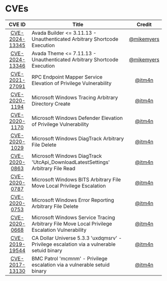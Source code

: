 # CVEs

| CVE ID | Title | Credit |
| :---: | --- | :---: |
| [CVE-2024-13345](https://nvd.nist.gov/vuln/detail/CVE-2024-13345) | Avada Builder <= 3.11.13 - Unauthenticated Arbitrary Shortcode Execution | [@mikemyers](https://www.wordfence.com/threat-intel/vulnerabilities/researchers/michael-mazzolini) |
| [CVE-2024-13346](https://nvd.nist.gov/vuln/detail/CVE-2024-13346) | Avada Theme <= 7.11.13 - Unauthenticated Arbitrary Shortcode Execution | [@mikemyers](https://www.wordfence.com/threat-intel/vulnerabilities/researchers/michael-mazzolini) |
| [CVE-2021-27091](https://msrc.microsoft.com/update-guide/en-US/vulnerability/CVE-2021-27091) | RPC Endpoint Mapper Service Elevation of Privilege Vulnerability | [@itm4n](https://infosec.exchange/@itm4n) |
| [CVE-2020-1194](https://portal.msrc.microsoft.com/en-US/security-guidance/advisory/CVE-2020-1194) | Microsoft Windows Tracing Arbitrary Directory Create | [@itm4n](https://infosec.exchange/@itm4n) |
| [CVE-2020-1170](https://portal.msrc.microsoft.com/en-US/security-guidance/advisory/CVE-2020-1170) | Microsoft Windows Defender Elevation of Privilege Vulnerability | [@itm4n](https://infosec.exchange/@itm4n) |
| [CVE-2020-1029](https://portal.msrc.microsoft.com/en-US/security-guidance/advisory/CVE-2020-1029) | Microsoft Windows DiagTrack Arbitrary File Delete | [@itm4n](https://infosec.exchange/@itm4n) |
| [CVE-2020-0863](https://portal.msrc.microsoft.com/en-US/security-guidance/advisory/CVE-2020-0863) | Microsoft Windows DiagTrack 'UtcApi_DownloadLatestSettings' Arbitrary File Read | [@itm4n](https://infosec.exchange/@itm4n) |
| [CVE-2020-0787](https://portal.msrc.microsoft.com/en-US/security-guidance/advisory/CVE-2020-0787) | Microsoft Windows BITS Arbitrary File Move Local Privilege Escalation | [@itm4n](https://infosec.exchange/@itm4n) |
| [CVE-2020-0753](https://portal.msrc.microsoft.com/en-US/security-guidance/advisory/CVE-2020-0753) | Microsoft Windows Error Reporting Arbitrary File Delete | [@itm4n](https://infosec.exchange/@itm4n) |
| [CVE-2020-0668](https://portal.msrc.microsoft.com/en-US/security-guidance/advisory/CVE-2020-0668) | Microsoft Windows Service Tracing Arbitrary File Move Local Privilege Escalation Vulnerability | [@itm4n](https://infosec.exchange/@itm4n) |
| [CVE-2019-19544](https://cve.mitre.org/cgi-bin/cvename.cgi?name=CVE-2019-19544) | CA Dollar Universe 5.3.3 'uxdqmsrv' - Privilege escalation via a vulnerable setuid binary | [@itm4n](https://infosec.exchange/@itm4n) |
| [CVE-2017-13130](https://cve.mitre.org/cgi-bin/cvename.cgi?name=CVE-2017-13130) | BMC Patrol 'mcmnm' - Privilege escalation via a vulnerable setuid binary | [@itm4n](https://infosec.exchange/@itm4n) |
